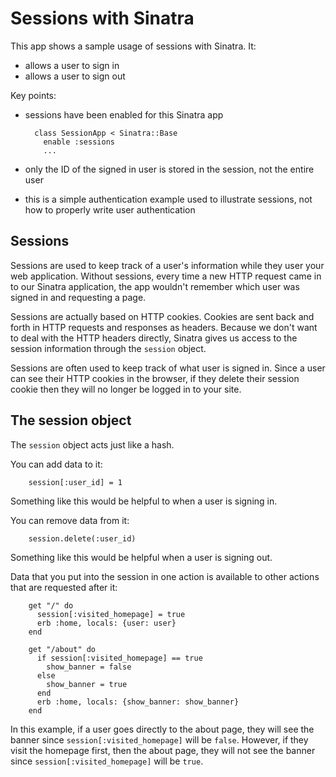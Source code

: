 # Sessions with Sinatra

This app shows a sample usage of sessions with Sinatra. It:

- allows a user to sign in
- allows a user to sign out

Key points:

- sessions have been enabled for this Sinatra app

        class SessionApp < Sinatra::Base
          enable :sessions
          ...

- only the ID of the signed in user is stored in the session, not the entire user
- this is a simple authentication example used to illustrate sessions, not how to properly write user authentication

## Sessions

Sessions are used to keep track of a user's information while they
user your web application. Without sessions, every time a new HTTP
request came in to our Sinatra application, the app wouldn't remember
which user was signed in and requesting a page.

Sessions are actually based on HTTP cookies. Cookies are sent back and forth
in HTTP requests and responses as headers. Because we don't want to
deal with the HTTP headers directly, Sinatra gives us access to the
session information through the `session` object.

Sessions are often used to keep track of what user is signed in.
Since a user can see their HTTP cookies in the browser, if they
delete their session cookie then they will no longer be logged in
to your site.

## The session object

The `session` object acts just like a hash.

You can add data to it:

        session[:user_id] = 1

Something like this would be helpful to when a user is signing in.

You can remove data from it:

        session.delete(:user_id)

Something like this would be helpful when a user is signing out.

Data that you put into the session in one action is available to other
actions that are requested after it:

        get "/" do
          session[:visited_homepage] = true
          erb :home, locals: {user: user}
        end

        get "/about" do
          if session[:visited_homepage] == true
            show_banner = false
          else
            show_banner = true
          end
          erb :home, locals: {show_banner: show_banner}
        end

In this example, if a user goes directly to the about page, they will
see the banner since `session[:visited_homepage]` will be `false`.
However, if they visit the homepage first, then the about page, they
will not see the banner since `session[:visited_homepage]` will be `true`.
